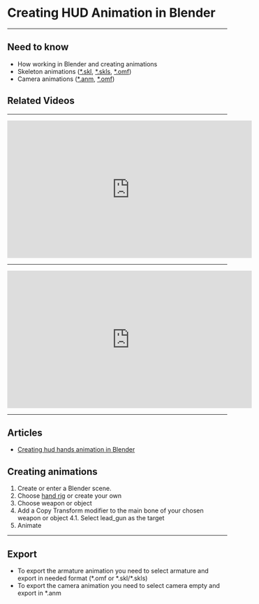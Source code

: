 # Creating HUD Animation in Blender

___

## Need to know

- How working in Blender and creating animations
- Skeleton animations ([*.skl](../../references/file-formats/animations/skl-skls.md), [*.skls](../../references/file-formats/animations/skl-skls.md), [*.omf](../../references/file-formats/animations/omf.md))
- Camera animations ([*.anm](../../references/file-formats/animations/anm.md), [*.omf](../../references/file-formats/animations/omf.md))

## Related Videos

___

<iframe width="560" height="315" src="https://www.youtube.com/embed/HwTYYH5zLjo" title="YouTube video player" frameborder="0" allow="accelerometer; autoplay; clipboard-write; encrypted-media; gyroscope; picture-in-picture; web-share" allowfullscreen></iframe>

___

<iframe width="560" height="315" src="https://www.youtube.com/embed/E_wMIdK0Ls0" title="YouTube video player" frameborder="0" allow="accelerometer; autoplay; clipboard-write; encrypted-media; gyroscope; picture-in-picture; web-share" allowfullscreen></iframe>

___

## Articles

- [Creating hud hands animation in Blender](creating-hud-hands-animation-in-blender.md#beginning)

## Creating animations

1. Create or enter a Blender scene.
2. Choose [hand rig](../../resources/models-objects-locations.md#hands-rig) or create your own
3. Choose weapon or object
4. Add a Copy Transform modifier to the main bone of your chosen weapon or object
    4.1. Select lead_gun as the target
5. Animate

___

## Export

- To export the armature animation you need to select armature and export in needed format (\*.omf or \*.skl/*.skls)
- To export the camera animation you need to select camera empty and export in *.anm
